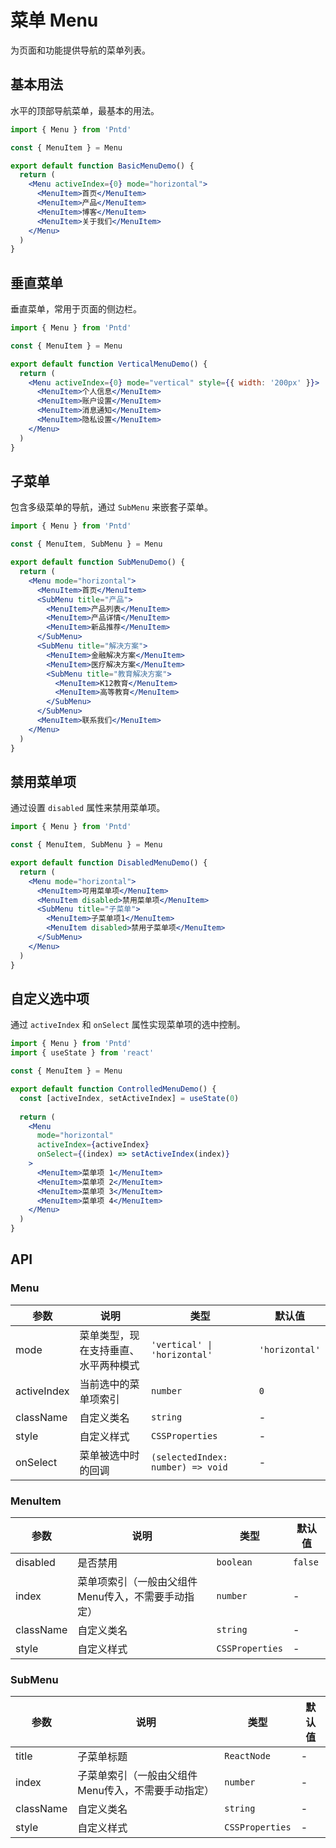 # 菜单 Menu

为页面和功能提供导航的菜单列表。

## 基本用法

水平的顶部导航菜单，最基本的用法。

```jsx
import { Menu } from 'Pntd'

const { MenuItem } = Menu

export default function BasicMenuDemo() {
  return (
    <Menu activeIndex={0} mode="horizontal">
      <MenuItem>首页</MenuItem>
      <MenuItem>产品</MenuItem>
      <MenuItem>博客</MenuItem>
      <MenuItem>关于我们</MenuItem>
    </Menu>
  )
}
```

## 垂直菜单

垂直菜单，常用于页面的侧边栏。

```jsx
import { Menu } from 'Pntd'

const { MenuItem } = Menu

export default function VerticalMenuDemo() {
  return (
    <Menu activeIndex={0} mode="vertical" style={{ width: '200px' }}>
      <MenuItem>个人信息</MenuItem>
      <MenuItem>账户设置</MenuItem>
      <MenuItem>消息通知</MenuItem>
      <MenuItem>隐私设置</MenuItem>
    </Menu>
  )
}
```

## 子菜单

包含多级菜单的导航，通过 `SubMenu` 来嵌套子菜单。

```jsx
import { Menu } from 'Pntd'

const { MenuItem, SubMenu } = Menu

export default function SubMenuDemo() {
  return (
    <Menu mode="horizontal">
      <MenuItem>首页</MenuItem>
      <SubMenu title="产品">
        <MenuItem>产品列表</MenuItem>
        <MenuItem>产品详情</MenuItem>
        <MenuItem>新品推荐</MenuItem>
      </SubMenu>
      <SubMenu title="解决方案">
        <MenuItem>金融解决方案</MenuItem>
        <MenuItem>医疗解决方案</MenuItem>
        <SubMenu title="教育解决方案">
          <MenuItem>K12教育</MenuItem>
          <MenuItem>高等教育</MenuItem>
        </SubMenu>
      </SubMenu>
      <MenuItem>联系我们</MenuItem>
    </Menu>
  )
}
```

## 禁用菜单项

通过设置 `disabled` 属性来禁用菜单项。

```jsx
import { Menu } from 'Pntd'

const { MenuItem, SubMenu } = Menu

export default function DisabledMenuDemo() {
  return (
    <Menu mode="horizontal">
      <MenuItem>可用菜单项</MenuItem>
      <MenuItem disabled>禁用菜单项</MenuItem>
      <SubMenu title="子菜单">
        <MenuItem>子菜单项1</MenuItem>
        <MenuItem disabled>禁用子菜单项</MenuItem>
      </SubMenu>
    </Menu>
  )
}
```

## 自定义选中项

通过 `activeIndex` 和 `onSelect` 属性实现菜单项的选中控制。

```jsx
import { Menu } from 'Pntd'
import { useState } from 'react'

const { MenuItem } = Menu

export default function ControlledMenuDemo() {
  const [activeIndex, setActiveIndex] = useState(0)
  
  return (
    <Menu 
      mode="horizontal" 
      activeIndex={activeIndex}
      onSelect={(index) => setActiveIndex(index)}
    >
      <MenuItem>菜单项 1</MenuItem>
      <MenuItem>菜单项 2</MenuItem>
      <MenuItem>菜单项 3</MenuItem>
      <MenuItem>菜单项 4</MenuItem>
    </Menu>
  )
}
```

## API

### Menu

| 参数 | 说明 | 类型 | 默认值 |
| --- | --- | --- | --- |
| mode | 菜单类型，现在支持垂直、水平两种模式 | `'vertical' \| 'horizontal'` | `'horizontal'` |
| activeIndex | 当前选中的菜单项索引 | `number` | `0` |
| className | 自定义类名 | `string` | - |
| style | 自定义样式 | `CSSProperties` | - |
| onSelect | 菜单被选中时的回调 | `(selectedIndex: number) => void` | - |

### MenuItem

| 参数 | 说明 | 类型 | 默认值 |
| --- | --- | --- | --- |
| disabled | 是否禁用 | `boolean` | `false` |
| index | 菜单项索引（一般由父组件Menu传入，不需要手动指定） | `number` | - |
| className | 自定义类名 | `string` | - |
| style | 自定义样式 | `CSSProperties` | - |

### SubMenu

| 参数 | 说明 | 类型 | 默认值 |
| --- | --- | --- | --- |
| title | 子菜单标题 | `ReactNode` | - |
| index | 子菜单索引（一般由父组件Menu传入，不需要手动指定） | `number` | - |
| className | 自定义类名 | `string` | - |
| style | 自定义样式 | `CSSProperties` | - | 